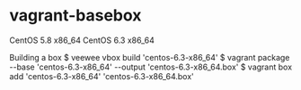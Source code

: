 vagrant-basebox
===============

CentOS 5.8 x86_64
CentOS 6.3 x86_64

Building a box
    $ veewee vbox build 'centos-6.3-x86_64'
    $ vagrant package --base 'centos-6.3-x86_64' --output 'centos-6.3-x86_64.box'
    $ vagrant box add 'centos-6.3-x86_64' 'centos-6.3-x86_64.box'
